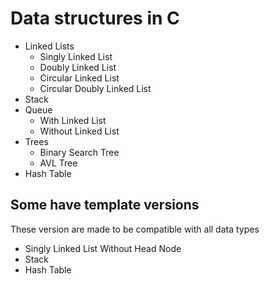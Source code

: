 # Data structures in C

- Linked Lists
  - Singly Linked List
  - Doubly Linked List
  - Circular Linked List
  - Circular Doubly Linked List
- Stack
- Queue
  - With Linked List
  - Without Linked List 
- Trees  
  - Binary Search Tree  
  - AVL Tree
- Hash Table
## Some have template versions  
These version are made to be compatible with all data types  
- Singly Linked List Without Head Node
- Stack
- Hash Table
